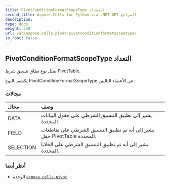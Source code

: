 ```yaml
---
title: PivotConditionFormatScopeType التعداد
second_title: Aspose.Cells for Python via .NET API المراجع
description:
type: docs
weight: 250
url: /ar/aspose.cells.pivot/pivotconditionformatscopetype/
is_root: false
---
```

##  PivotConditionFormatScopeType التعداد
يمثل نوع نطاق تنسيق شرط PivotTable.



يكشف النوع PivotConditionFormatScopeType عن الأعضاء التاليين:

###  مجالات
| مجال| وصف|
| :- | :- |
| DATA | يشير إلى تطبيق التنسيق الشرطي على حقول البيانات المحددة.|
| FIELD |يشير إلى أنه تم تطبيق التنسيق الشرطي على تقاطعات حقل PivotTable المحددة.|
| SELECTION | يشير إلى أنه تم تطبيق التنسيق الشرطي على الخلايا المحددة.|



###  أنظر أيضا
* الوحدة [`aspose.cells.pivot`](..)
